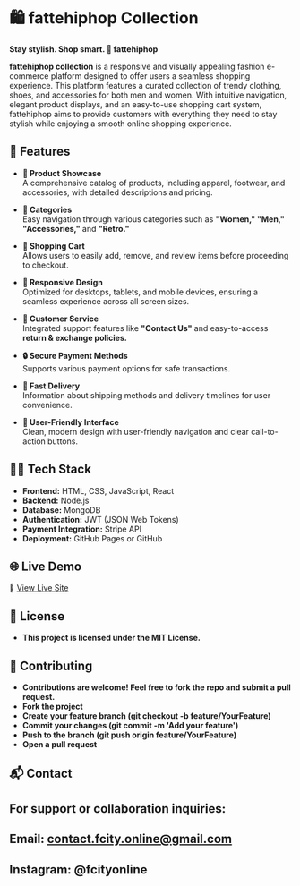 # 🛍️ fattehiphop Collection

**Stay stylish. Shop smart.
🖤 fattehiphop**

**fattehiphop collection** is a responsive and visually appealing fashion e-commerce platform designed to offer users a seamless shopping experience. This platform features a curated collection of trendy clothing, shoes, and accessories for both men and women. With intuitive navigation, elegant product displays, and an easy-to-use shopping cart system, fattehiphop aims to provide customers with everything they need to stay stylish while enjoying a smooth online shopping experience.


## 🌟 Features

- **🛒 Product Showcase**  
  A comprehensive catalog of products, including apparel, footwear, and accessories, with detailed descriptions and pricing.

- **📂 Categories**  
  Easy navigation through various categories such as **"Women," "Men," "Accessories,"** and **"Retro."**

- **🧾 Shopping Cart**  
  Allows users to easily add, remove, and review items before proceeding to checkout.

- **📱 Responsive Design**  
  Optimized for desktops, tablets, and mobile devices, ensuring a seamless experience across all screen sizes.

- **💬 Customer Service**  
  Integrated support features like **"Contact Us"** and easy-to-access **return & exchange policies.**

- **🔒 Secure Payment Methods**  
  Supports various payment options for safe transactions.

- **🚚 Fast Delivery**  
  Information about shipping methods and delivery timelines for user convenience.

- **🧭 User-Friendly Interface**  
  Clean, modern design with user-friendly navigation and clear call-to-action buttons.


## 🧑‍💻 Tech Stack

- **Frontend:** HTML, CSS, JavaScript, React  
- **Backend:** Node.js  
- **Database:** MongoDB  
- **Authentication:** JWT (JSON Web Tokens)  
- **Payment Integration:** Stripe API  
- **Deployment:** GitHub Pages or GitHub


## 🌐 Live Demo

🔗 [View Live Site](https://fcityonline.github.io/fattehiphop-website/)


## 📄 License

- **This project is licensed under the MIT License.**


## 🤝 Contributing

- **Contributions are welcome! Feel free to fork the repo and submit a pull request.**
- **Fork the project**
- **Create your feature branch (git checkout -b feature/YourFeature)**
- **Commit your changes (git commit -m 'Add your feature')**
- **Push to the branch (git push origin feature/YourFeature)**
- **Open a pull request**


## 📬 Contact

## For support or collaboration inquiries:

## Email: contact.fcity.online@gmail.com

## Instagram: @fcityonline
